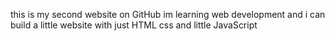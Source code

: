 this is my second website on GitHub im learning web development and i can build a little website with just HTML css and little JavaScript
